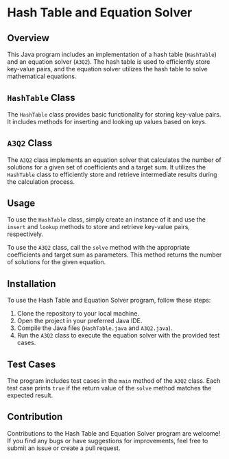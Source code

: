 # Hash Table and Equation Solver

## Overview

This Java program includes an implementation of a hash table (`HashTable`) and an equation solver (`A3Q2`). The hash table is used to efficiently store key-value pairs, and the equation solver utilizes the hash table to solve mathematical equations.

## `HashTable` Class

The `HashTable` class provides basic functionality for storing key-value pairs. It includes methods for inserting and looking up values based on keys.

## `A3Q2` Class

The `A3Q2` class implements an equation solver that calculates the number of solutions for a given set of coefficients and a target sum. It utilizes the `HashTable` class to efficiently store and retrieve intermediate results during the calculation process.

## Usage

To use the `HashTable` class, simply create an instance of it and use the `insert` and `lookup` methods to store and retrieve key-value pairs, respectively.

To use the `A3Q2` class, call the `solve` method with the appropriate coefficients and target sum as parameters. This method returns the number of solutions for the given equation.

## Installation

To use the Hash Table and Equation Solver program, follow these steps:

1. Clone the repository to your local machine.
2. Open the project in your preferred Java IDE.
3. Compile the Java files (`HashTable.java` and `A3Q2.java`).
4. Run the `A3Q2` class to execute the equation solver with the provided test cases.

## Test Cases

The program includes test cases in the `main` method of the `A3Q2` class. Each test case prints `true` if the return value of the `solve` method matches the expected result.

## Contribution

Contributions to the Hash Table and Equation Solver program are welcome! If you find any bugs or have suggestions for improvements, feel free to submit an issue or create a pull request.

